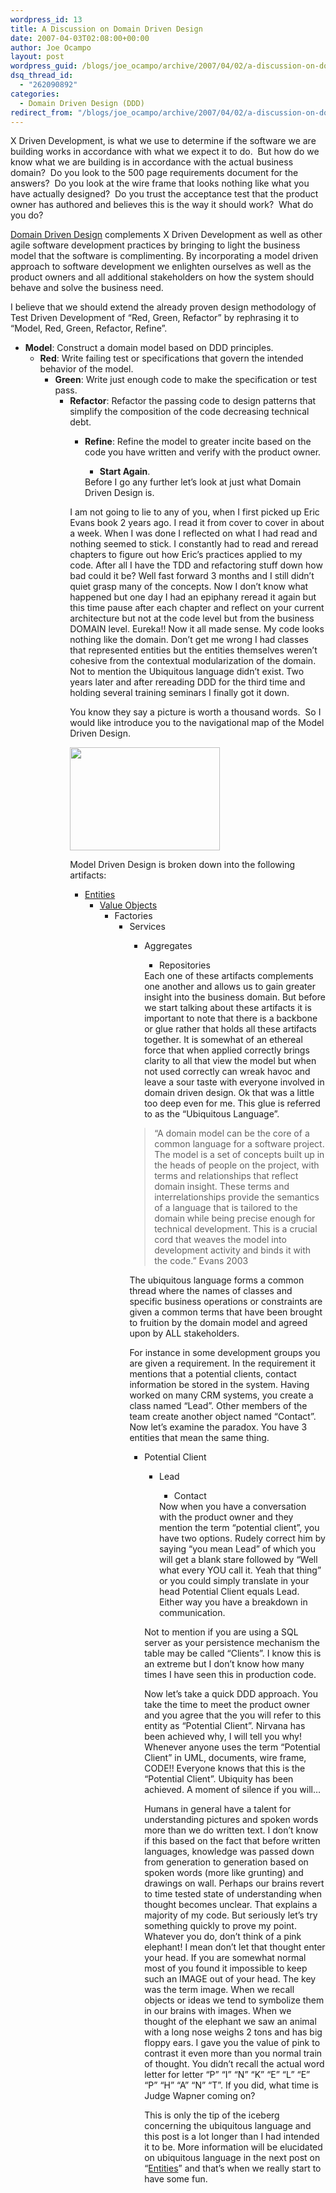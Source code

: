 ```yaml
---
wordpress_id: 13
title: A Discussion on Domain Driven Design
date: 2007-04-03T02:08:00+00:00
author: Joe Ocampo
layout: post
wordpress_guid: /blogs/joe_ocampo/archive/2007/04/02/a-discussion-on-domain-driven-design.aspx
dsq_thread_id:
  - "262090892"
categories:
  - Domain Driven Design (DDD)
redirect_from: "/blogs/joe_ocampo/archive/2007/04/02/a-discussion-on-domain-driven-design.aspx/"
---
```

</p> 

X Driven Development, is what we use to determine if the software we are building works in accordance with what we expect it to do.&nbsp; But how do we know what we are building is in accordance with the actual business domain?&nbsp; Do you look to the 500 page requirements document for the answers?&nbsp; Do you look at the wire frame that looks nothing like what you have actually designed?&nbsp; Do you trust the acceptance test that the product owner has authored&nbsp;and believes this is the way it should work?&nbsp; What do you do?&nbsp; 

[Domain Driven Design](http://domaindrivendesign.org/index.htm) complements X Driven Development as well as other agile software development practices by bringing to light the business model that the software is complimenting. By incorporating a model driven approach to software development we enlighten ourselves as well as the product owners and all additional stakeholders on how the system should behave and solve the business need. 

I believe that we should extend the already proven design methodology of Test Driven Development of “Red, Green, Refactor” by rephrasing it to “Model, Red, Green, Refactor, Refine”. 

  * **Model**: Construct a domain model based on DDD principles. 
      * **Red**: Write failing test or specifications that govern the intended behavior of the model. 
          * **Green**: Write just enough code to make the specification or test pass. 
              * **Refactor**: Refactor the passing code to design patterns that simplify the composition of the code decreasing technical debt. 
                  * **Refine**: Refine the model to greater incite based on the code you have written and verify with the product owner. 
                      * **Start Again**.</ul> 
                    Before I go any further let’s look at just what Domain Driven Design is. 
                    
                    I am not going to lie to any of you, when I first picked up Eric Evans book 2 years ago. I read it from cover to cover in about a week. When I was done I reflected on what I had read and nothing seemed to stick. I constantly had to read and reread chapters to figure out how Eric’s practices applied to my code. After all I have the TDD and refactoring stuff down how bad could it be? Well fast forward 3 months and I still didn’t quiet grasp many of the concepts. Now I don’t know what happened but one day I had an epiphany reread it again but this time pause after each chapter and reflect on your current architecture but not at the code level but from the business DOMAIN level. Eureka!! Now it all made sense. My code looks nothing like the domain. Don’t get me wrong I had classes that represented entities but the entities themselves weren’t cohesive from the contextual modularization of the domain. Not to mention the Ubiquitous language didn’t exist. Two years later and after rereading DDD for the third time and holding several training seminars I finally got it down. 
                    
                    You know&nbsp;they say a picture is worth a thousand words.&nbsp; So&nbsp;I would like introduce you&nbsp;to the navigational map of the Model Driven Design. 
                    
                    [<img style="border-top-width: 0px;border-left-width: 0px;border-bottom-width: 0px;border-right-width: 0px" height="165" src="http://lostechies.com/content/joeocampo/uploads/2011/03ADiscussiononDomainDrivenDesign_13318/clip_image00241.jpg" width="240" border="0" />](http://lostechies.com/content/joeocampo/uploads/2011/03ADiscussiononDomainDrivenDesign_13318/clip_image00242.jpg) 
                    
                    Model Driven Design is broken down into the following artifacts: 
                    
                      * [Entities](http://www.lostechies.com/blogs/joe_ocampo/archive/2007/04/14/a-discussion-on-domain-driven-design-entities.aspx) 
                          * <a href="http://www.lostechies.com/blogs/joe_ocampo/archive/2007/04/23/a-discussion-on-domain-driven-design-value-objects.aspx" target="_blank">Value Objects</a> 
                              * Factories 
                                  * Services 
                                      * Aggregates 
                                          * Repositories</ul> 
                                        Each one of these artifacts complements one another and allows us to gain greater insight into the business domain. But before we start talking about these artifacts it is important to note that there is a backbone or glue rather that holds all these artifacts together. It is somewhat of an ethereal force that when applied correctly brings clarity to all that view the model but when not used correctly can wreak havoc and leave a sour taste with everyone involved in domain driven design. Ok that was a little too deep even for me. This glue is referred to as the “Ubiquitous Language”. 
                                        
                                        > “A domain model can be the core of a common language for a software project. The model is a set of concepts built up in the heads of people on the project, with terms and relationships that reflect domain insight. These terms and interrelationships provide the semantics of a language that is tailored to the domain while being precise enough for technical development. This is a crucial cord that weaves the model into development activity and binds it with the code.” Evans 2003
                                        
                                        The ubiquitous language forms a common thread where the names of classes and specific business operations or constraints are given a common terms that have been brought to fruition by the domain model and agreed upon by ALL stakeholders. 
                                        
                                        For instance in some development groups you are given a requirement. In the requirement it mentions that a potential clients, contact information be stored in the system. Having worked on many CRM systems, you create a class named “Lead”. Other members of the team create another object named “Contact”. Now let’s examine the paradox. You have 3 entities that mean the same thing. 
                                        
                                          * Potential Client 
                                              * Lead 
                                                  * Contact</ul> 
                                                Now when you have a conversation with the product owner and they mention the term “potential client”, you have two options. Rudely correct him by saying “you mean Lead” of which you will get a blank stare followed by “Well what every YOU call it. Yeah that thing” or you could simply translate in your head Potential Client equals Lead. Either way you have a breakdown in communication. 
                                                
                                                Not to mention if you are using a SQL server as your persistence mechanism the table may be called “Clients”. I know this is an extreme but I don’t know how many times I have seen this in production code. 
                                                
                                                Now let’s take a quick DDD approach. You take the time to meet the product owner and you agree that the you will refer to this entity as “Potential Client”. Nirvana has been achieved why, I will tell you why! Whenever anyone uses the term “Potential Client” in UML, documents, wire frame, CODE!! Everyone knows that this is the “Potential Client”. Ubiquity has been achieved. A moment of silence if you will… 
                                                
                                                Humans in general have a talent for understanding pictures and spoken words more than we do written text. I don’t know if this based on the fact that before written languages, knowledge was passed down from generation to generation based on spoken words (more like grunting) and drawings on wall. Perhaps our brains revert to time tested state of understanding when thought becomes unclear. That explains a majority of my code. But seriously let’s try something quickly to prove my point. Whatever you do, don’t think of a pink elephant! I mean don’t let that thought enter your head. If you are somewhat normal most of you found it impossible to keep such an IMAGE out of your head. The key was the term image. When we recall objects or ideas we tend to symbolize them in our brains with images. When we thought of the elephant we saw an animal with a long nose weighs 2 tons and has big floppy ears. I gave you the value of pink to contrast it even more than you normal train of thought. You didn’t recall the actual word letter for letter “P” “I” “N” “K” “E” “L” “E” “P” “H” “A” “N” “T”. If you did, what time is Judge Wapner coming on? 
                                                
                                                This is only the tip of the iceberg concerning the ubiquitous language and this post is a lot longer than I had intended it to be. More information will be elucidated on ubiquitous language in the next post on “[Entities](http://www.lostechies.com/blogs/joe_ocampo/archive/2007/04/14/a-discussion-on-domain-driven-design-entities.aspx)” and that’s when we really start to have some fun.